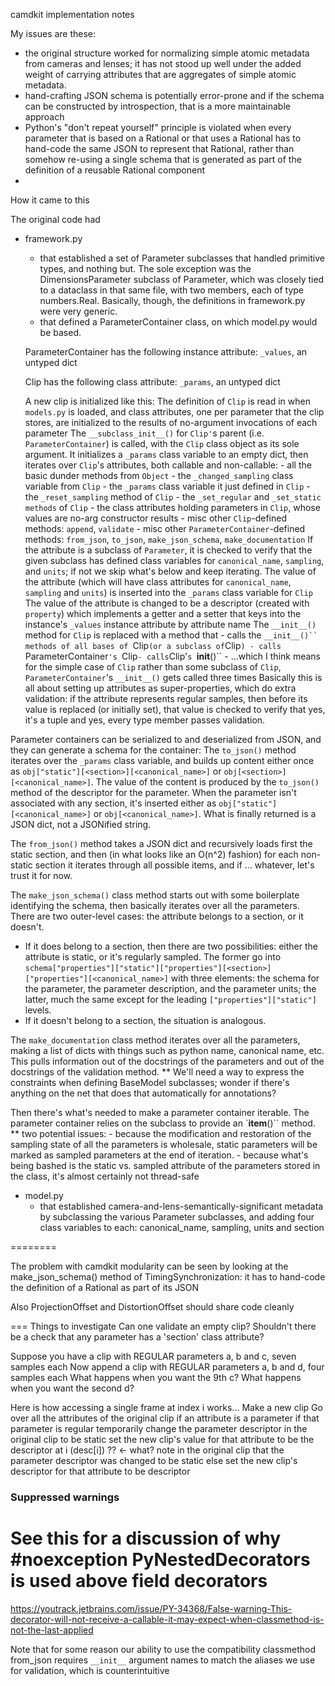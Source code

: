 camdkit implementation notes

My issues are these:
- the original structure worked for normalizing simple atomic metadata from cameras and lenses; it has not stood up well under the added weight of carrying attributes that are aggregates of simple atomic metadata.
- hand-crafting JSON schema is potentially error-prone and if the schema can be constructed by introspection, that is a more maintainable approach
- Python's "don't repeat yourself" principle is violated when every parameter that is based on a Rational or that uses a Rational has to hand-code the same JSON to represent that Rational, rather than somehow re-using a single schema that is generated as part of the definition of a reusable Rational component
- 

How it came to this

The original code had
- framework.py
  - that established a set of Parameter subclasses that handled primitive types, and nothing but. The sole exception was the DimensionsParameter subclass of Parameter, which was closely tied to a dataclass in that same file, with two members, each of type numbers.Real. Basically, though, the definitions in framework.py were very generic.
  - that defined a ParameterContainer class, on which model.py would be based.

  ParameterContainer has the following instance attribute:
    `_values`, an untyped dict

  Clip has the following class attribute:
    `_params`, an untyped dict

  A new clip is initialized like this:
    The definition of `Clip` is read in when `models.py` is loaded, and class attributes, one per parameter
      that the clip stores, are initialized to the results of no-argument invocations of each parameter
    The `__subclass_init__()` for `Clip'`s parent (i.e. `ParameterContainer`) is called, with the `Clip` class object
      as its sole argument. It initializes a `_params` class variable to an empty dict, then iterates over `Clip`'s attributes, both callable and non-callable:
        - all the basic dunder methods from `Object`
        - the `_changed_sampling` class variable from `Clip`
        - the `_params` class variable it just defined in `Clip`
        - the `_reset_sampling` method of `Clip`
        - the `_set_regular` and `_set_static methods` of `Clip`
        - the class attributes holding parameters in `Clip`, whose values are no-arg constructor results
        - misc other `Clip`-defined methods: `append`, `validate`
        - misc other `ParameterContainer`-defined methods: `from_json`, `to_json`, `make_json_schema`, `make_documentation`
      If the attribute is a subclass of `Parameter`, it is checked to verify that the given subclass has defined class variables for `canonical_name`, `sampling`, and `units`; if not we skip what's below and keep iterating.
      The value of the attribute (which will have class attributes for `canonical_name`, `sampling` and `units`) is inserted into the `_params` class variable for `Clip`
      The value of the attribute is changed to be a descriptor (created with `property`) which implements a getter and a setter that keys into the instance's `_values` instance attribute by attribute name
      The `__init__()` method for `Clip` is replaced with a method that
      - calls the `__init__()`` methods of all bases of `Clip` (or a subclass of `Clip`)
      - calls `ParameterContainer`'s `Clip`
      - calls `Clip'`s `__init__()``
      - ...which I think means for the simple case of `Clip` rather than some subclass of `Clip`, `ParameterContainer`'s `__init__()` gets called three times
    Basically this is all about setting up attributes as super-properties, which do extra validation: if the attribute represents regular samples, then before its value is replaced (or initially set), that value is checked to verify that yes, it's a tuple and yes, every type member passes validation.

Parameter containers can be serialized to and deserialized from JSON, and they can generate a schema for the container:
  The `to_json()` method iterates over the `_params` class variable, and builds up content either once as `obj["static"][<section>][<canonical_name>]` or `obj[<section>][<canonical_name>]`. The value of the content is produced by the `to_json()` method of the descriptor for the parameter. When the parameter isn't associated with any section, it's inserted either as `obj["static"][<canonical_name>]` or `obj[<canonical_name>]`. What is finally returned is a JSON dict, not a JSONified string.

  The `from_json()` method takes a JSON dict and recursively loads first the static section, and then (in what looks like an O(n^2) fashion) for each non-static section it iterates through all possible items, and if ... whatever, let's trust it for now.

  The `make_json_schema()` class method starts out with some boilerplate identifying the schema, then basically iterates over all the parameters. There are two outer-level cases: the attribute belongs to a section, or it doesn't.
  - If it does belong to a section, then there are two possibilities: either the attribute is static, or it's regularly sampled. The former go into `schema["properties"]["static"]["properties"][<section>]["properties"][<canonical_name>]` with three elements: the schema for the parameter, the parameter description, and the parameter units; the latter, much the same except for the leading `["properties"]["static"]` levels.
  - If it doesn't belong to a section, the situation is analogous.

  The `make_documentation` class method iterates over all the parameters, making a list of dicts with things such as python name, canonical name, etc. This pulls information out of the docstrings of the parameters and out of the docstrings of the validation method.
  ** We'll need a way to express the constraints when defining BaseModel subclasses; wonder if there's anything on the net that does that automatically for annotations?

Then there's what's needed to make a parameter container iterable. The parameter container relies on the subclass to provide an `__item__()`` method.
  ** two potential issues:
    - because the modification and restoration of the sampling state of all the parameters is wholesale, static parameters will be marked as sampled parameters at the end of iteration.
    - because what's being bashed is the static vs. sampled attribute of the parameters stored in the class, it's almost certainly not thread-safe

- model.py
   - that established camera-and-lens-semantically-significant metadata by subclassing the various Parameter subclasses, and adding four class variables to each: canonical_name, sampling, units and section

========

The problem with camdkit modularity can be seen by looking at the make_json_schema() method of TimingSynchronization: it has to hand-code the definition of a Rational as part of its JSON

Also ProjectionOffset and DistortionOffset should share code cleanly

=== Things to investigate
Can one validate an empty clip?
Shouldn't there be a check that any parameter has a 'section' class attribute?

Suppose you have a clip with REGULAR parameters a, b and c, seven samples each
Now append a clip with REGULAR parameters a, b and d, four samples each
What happens when you want the 9th c?
What happens when you want the second d?

Here is how accessing a single frame at index i works...
Make a new clip
Go over all the attributes of the original clip
  if an attribute is a parameter
    if that parameter is regular
      temporarily change the parameter descriptor in the original clip to be static
      set the new clip's value for that attribute to be the descriptor at i (desc[i]) ?? <- what?
      note in the original clip that the parameter descriptor was changed to be static
    else
      set the new clip's descriptor for that attribute to be descriptor

### Suppressed warnings
# See this for a discussion of why #noexception PyNestedDecorators is used above field decorators
https://youtrack.jetbrains.com/issue/PY-34368/False-warning-This-decorator-will-not-receive-a-callable-it-may-expect-when-classmethod-is-not-the-last-applied

Note that for some reason our ability to use the compatibility classmethod from_json requires `__init__` argument names to match the aliases we use for validation, which is counterintuitive 